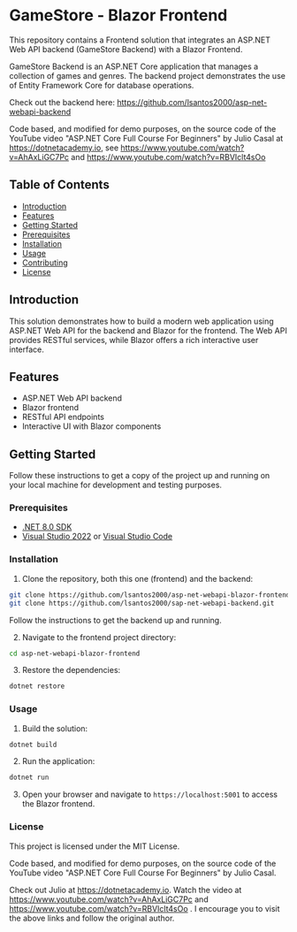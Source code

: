 # GameStore - Blazor Frontend

This repository contains a Frontend solution that integrates an ASP.NET Web API backend (GameStore Backend) with a Blazor Frontend.

GameStore Backend is an ASP.NET Core application that manages a collection of games and genres. The backend project demonstrates the use of Entity Framework Core for database operations.

Check out the backend here: https://github.com/lsantos2000/asp-net-webapi-backend

Code based, and modified for demo purposes, on the source code of the YouTube video "ASP.NET Core Full Course For Beginners" by Julio Casal at https://dotnetacademy.io, see https://www.youtube.com/watch?v=AhAxLiGC7Pc and https://www.youtube.com/watch?v=RBVIclt4sOo

## Table of Contents

- [Introduction](#introduction)
- [Features](#features)
- [Getting Started](#getting-started)
- [Prerequisites](#prerequisites)
- [Installation](#installation)
- [Usage](#usage)
- [Contributing](#contributing)
- [License](#license)

## Introduction

This solution demonstrates how to build a modern web application using ASP.NET Web API for the backend and Blazor for the frontend. The Web API provides RESTful services, while Blazor offers a rich interactive user interface.

## Features

- ASP.NET Web API backend
- Blazor frontend
- RESTful API endpoints
- Interactive UI with Blazor components

## Getting Started

Follow these instructions to get a copy of the project up and running on your local machine for development and testing purposes.

### Prerequisites

- [.NET 8.0 SDK](https://dotnet.microsoft.com/download/dotnet/8.0)
- [Visual Studio 2022](https://visualstudio.microsoft.com/vs/) or [Visual Studio Code](https://code.visualstudio.com/)

### Installation

1. Clone the repository, both this one (frontend) and the backend:

```sh
git clone https://github.com/lsantos2000/asp-net-webapi-blazor-frontend.git
git clone https://github.com/lsantos2000/sap-net-webapi-backend.git
```

Follow the instructions to get the backend up and running.

2. Navigate to the frontend project directory:

```sh
cd asp-net-webapi-blazor-frontend
```

3. Restore the dependencies:

```sh
dotnet restore
```

### Usage

1. Build the solution:

```sh
dotnet build
```

2. Run the application:

```sh
dotnet run
```

3. Open your browser and navigate to `https://localhost:5001` to access the Blazor frontend.

### License

This project is licensed under the MIT License.

Code based, and modified for demo purposes, on the source code of the YouTube video "ASP.NET Core Full Course For Beginners" by Julio Casal.

Check out Julio at https://dotnetacademy.io.
Watch the video at https://www.youtube.com/watch?v=AhAxLiGC7Pc and https://www.youtube.com/watch?v=RBVIclt4sOo .
I encourage you to visit the above links and follow the original author.
